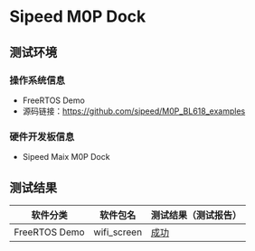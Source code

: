 # Sipeed M0P Dock
## 测试环境

### 操作系统信息

- FreeRTOS Demo
- 源码链接：https://github.com/sipeed/M0P_BL618_examples

### 硬件开发板信息

- Sipeed Maix M0P Dock

## 测试结果

| 软件分类      | 软件包名    | 测试结果（测试报告） |
|-------------|-------------|------------------|
| FreeRTOS Demo | wifi_screen | [成功][FreeRTOS]   |

[FreeRTOS]: ./FreeRTOS/README_zh.md
